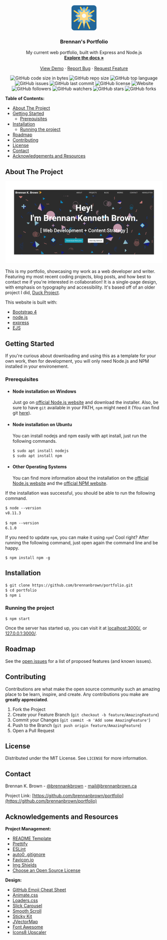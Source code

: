 <!-- PROJECT LOGO -->
<br />
<p align="center">
  <a href="https://github.com/brennanbrown/portfolio">
    <img src="src/img/logo.png" alt="Logo" width="80" height="80">
  </a>

  <h3 align="center">Brennan's Portfolio</h3>

  <p align="center">
    My current web portfolio, built with Express and Node.js
    <br />
    <a href="https://github.com/brennanbrown/portfolio/blob/master/README.md""><strong>Explore the docs »</strong></a>
    <br />
    <br />
    <a href="https://github.com/brennanbrown/portfolio"">View Demo</a>
    ·
    <a href="https://github.com/brennanbrown/portfolio/issues">Report Bug</a>
    ·
    <a href="https://github.com/brennanbrown/portfolio/issues">Request Feature</a>
  </p>
</p>

<!-- BADGES -->

<p align="center">
<img alt="GitHub code size in bytes" src="https://img.shields.io/github/languages/code-size/brennanbrown/portfolio"> 
<img alt="GitHub repo size" src="https://img.shields.io/github/repo-size/brennanbrown/portfolio"> 
<img alt="GitHub top language" src="https://img.shields.io/github/languages/top/brennanbrown/portfolio"> 
<img alt="GitHub issues" src="https://img.shields.io/github/issues/brennanbrown/portfolio"> 
<img alt="GitHub last commit" src="https://img.shields.io/github/last-commit/brennanbrown/portfolio"> 
<img alt="GitHub license" src="https://img.shields.io/github/license/brennanbrown/portfolio"> 
<img alt="Website" src="https://img.shields.io/website?down_color=red&down_message=Offline%21&label=Status&up_color=darkgreen&up_message=Online%21&url=https%3A%2F%2Fbrennanbrown.ca">
<br />
<img alt="GitHub followers" src="https://img.shields.io/github/followers/brennanbrown?label=Follow%20Me%21&style=social"> 
<img alt="GitHub watchers" src="https://img.shields.io/github/watchers/brennanbrown/portfolio?label=Watch%21&style=social"> 
<img alt="GitHub stars" src="https://img.shields.io/github/stars/brennanbrown/portfolio?label=Star%21&style=social"> 
<img alt="GitHub forks"src="https://img.shields.io/github/forks/brennanbrown/portfolio?label=Fork%21&style=social">
</p>

<!-- TABLE OF CONTENTS -->

**Table of Contents:**

- [About The Project](#about-the-project)
- [Getting Started](#getting-started)
  - [Prerequisites](#prerequisites)
- [Installation](#installation)
  - [Running the project](#running-the-project)
- [Roadmap](#roadmap)
- [Contributing](#contributing)
- [License](#license)
- [Contact](#contact)
- [Acknowledgements and Resources](#acknowledgements-and-resources)

<!-- ABOUT THE PROJECT -->

## About The Project

![Project Screenshot](/src/screenshot.png "Screenshot of Portfolio")

This is my portfolio, showcasing my work as a web developer and writer. Featuring my most recent coding projects, blog posts, and how best to contact me if you're interested in collaboration! It is a single-page design, with emphasis on typography and accessibility. It's based off of an older project I did, [Duck Project](https://github.com/brennanbrown/duck-project).

This website is built with:

-   [Bootstrap 4](https://getbootstrap.com)
-   [node.js](https://nodejs.org/en/ex)
-   [express](https://expressjs.com/)
-   [EJS](https://ejs.co/)

<!-- GETTING STARTED -->

## Getting Started

If you're curious about downloading and using this as a template for your own work, then for development, you will only need Node.js and NPM installed in your environement.

### Prerequisites

-   #### Node installation on Windows

    Just go on [official Node.js website](https://nodejs.org/) and download the installer.
    Also, be sure to have `git` available in your PATH, `npm` might need it (You can find git [here](https://git-scm.com/)).

-   #### Node installation on Ubuntu

    You can install nodejs and npm easily with apt install, just run the following commands.

        $ sudo apt install nodejs
        $ sudo apt install npm

-   #### Other Operating Systems
    You can find more information about the installation on the [official Node.js website](https://nodejs.org/) and the [official NPM website](https://npmjs.org/).

If the installation was successful, you should be able to run the following command.

    $ node --version
    v8.11.3

    $ npm --version
    6.1.0

If you need to update `npm`, you can make it using `npm`! Cool right? After running the following command, just open again the command line and be happy.

    $ npm install npm -g

## Installation

    $ git clone https://github.com/brennanbrown/portfolio.git
    $ cd portfolio
    $ npm i

### Running the project

    $ npm start

Once the server has started up, you can visit it at [localhost:3000/](localhost:3000/), or [127.0.0.1:3000/](127.0.0.1:3000/).

<!-- ROADMAP -->

## Roadmap

See the [open issues](https://github.com/brennanbrown/portfolio/issues) for a list of proposed features (and known issues).

<!-- CONTRIBUTING -->

## Contributing

Contributions are what make the open source community such an amazing place to be learn, inspire, and create. Any contributions you make are **greatly appreciated**.

1. Fork the Project
2. Create your Feature Branch (`git checkout -b feature/AmazingFeature`)
3. Commit your Changes (`git commit -m 'Add some AmazingFeature'`)
4. Push to the Branch (`git push origin feature/AmazingFeature`)
5. Open a Pull Request

<!-- LICENSE -->

## License

Distributed under the MIT License. See `LICENSE` for more information.

<!-- CONTACT -->

## Contact

Brennan K. Brown - [@brennankbrown](https://twitter.com/brennanbrown) - mail@brennanbrown.ca

Project Link: [https://github.com/brennanbrown/portfolio](https://github.com/brennanbrown/portfolio)

<!-- ACKNOWLEDGEMENTS -->

## Acknowledgements and Resources

**Project Management:**

- [README Template](https://github.com/othneildrew/Best-READ.ME-Template)
- [Prettify](https://www.npmjs.com/package/prettify)
- [ESLint](https://eslint.org/)
- [auto0 .gitignore](https://gist.github.com/dan-auth0/2fb996dc8080eaae0900100bf1c3fa26)
- [Favicon.io](https://favicon.io/)
- [Img Shields](https://shields.io)
- [Choose an Open Source License](https://choosealicense.com)

**Design:**

- [GitHub Emoji Cheat Sheet](https://www.webpagefx.com/tools/emoji-cheat-sheet)
- [Animate.css](https://daneden.github.io/animate.css)
- [Loaders.css](https://connoratherton.com/loaders)
- [Slick Carousel](https://kenwheeler.github.io/slick)
- [Smooth Scroll](https://github.com/cferdinandi/smooth-scroll)
- [Sticky Kit](http://leafo.net/sticky-kit)
- [JVectorMap](http://jvectormap.com)
- [Font Awesome](https://fontawesome.com)
- [Icons8 Upscaler](https://icons8.com/upscaler)